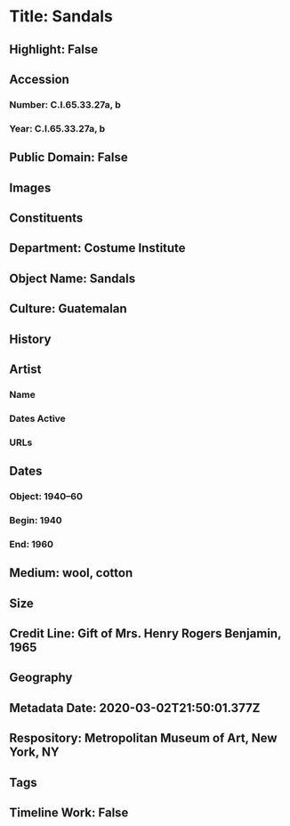 # Title: Sandals
## Highlight: False
## Accession
### Number: C.I.65.33.27a, b
### Year: C.I.65.33.27a, b
## Public Domain: False
## Images
## Constituents
## Department: Costume Institute
## Object Name: Sandals
## Culture: Guatemalan
## History
## Artist
### Name
### Dates Active
### URLs
## Dates
### Object: 1940–60
### Begin: 1940
### End: 1960
## Medium: wool, cotton
## Size
## Credit Line: Gift of Mrs. Henry Rogers Benjamin, 1965
## Geography
## Metadata Date: 2020-03-02T21:50:01.377Z
## Respository: Metropolitan Museum of Art, New York, NY
## Tags
## Timeline Work: False